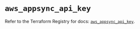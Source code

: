 # `aws_appsync_api_key`

Refer to the Terraform Registry for docs: [`aws_appsync_api_key`](https://registry.terraform.io/providers/hashicorp/aws/5.41.0/docs/resources/appsync_api_key).
